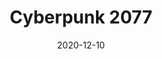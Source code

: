 ---
layout: album
date: 2020-12-10
title: Cyberpunk 2077
developer: CD Projekt RED
card-image: 0
card-offset: 0
banner-image: 0
banner-offset: 0
---